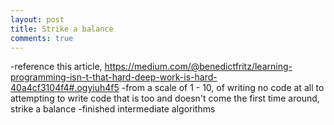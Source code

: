 ```yaml
---
layout: post
title: Strike a balance
comments: true
---
```


-reference this article, https://medium.com/@benedictfritz/learning-programming-isn-t-that-hard-deep-work-is-hard-40a4cf3104f4#.ogyiuh4f5
-from a scale of 1 - 10, of writing no code at all to attempting to write code that is too and doesn't come the first time around, strike a balance
-finished intermediate algorithms
